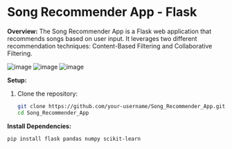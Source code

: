 # Song Recommender App - Flask

**Overview:**
The Song Recommender App is a Flask web application that recommends songs based on user input. It leverages two different recommendation techniques: Content-Based Filtering and Collaborative Filtering.

![image](https://github.com/user-attachments/assets/eecfe6ae-a410-42b6-b18b-b4664c3f689e)
![image](https://github.com/user-attachments/assets/f296c728-1009-4d2b-94e1-ad9efa4584fe)
![image](https://github.com/user-attachments/assets/ddc94b0e-ccd8-46cf-9cc7-4786e2dbaa3d)




**Setup:**
1. Clone the repository:

   ```bash
   git clone https://github.com/your-username/Song_Recommender_App.git
   cd Song_Recommender_App
   
**Install Dependencies:**
```bash
pip install flask pandas numpy scikit-learn
